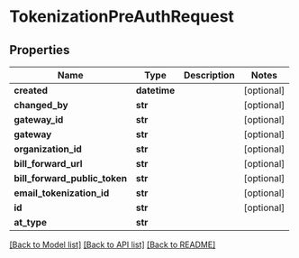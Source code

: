 # TokenizationPreAuthRequest

## Properties
Name | Type | Description | Notes
------------ | ------------- | ------------- | -------------
**created** | **datetime** |  | [optional] 
**changed_by** | **str** |  | [optional] 
**gateway_id** | **str** |  | [optional] 
**gateway** | **str** |  | [optional] 
**organization_id** | **str** |  | [optional] 
**bill_forward_url** | **str** |  | [optional] 
**bill_forward_public_token** | **str** |  | [optional] 
**email_tokenization_id** | **str** |  | [optional] 
**id** | **str** |  | [optional] 
**at_type** | **str** |  | 

[[Back to Model list]](../README.md#documentation-for-models) [[Back to API list]](../README.md#documentation-for-api-endpoints) [[Back to README]](../README.md)

